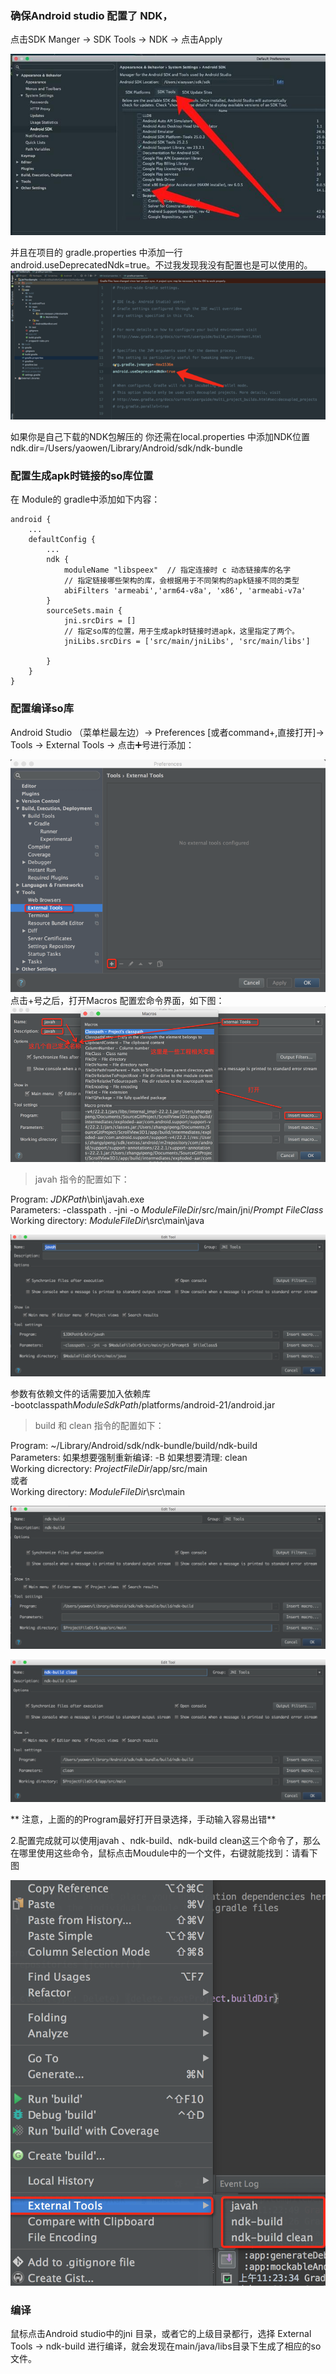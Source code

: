 ### 确保Android studio 配置了 NDK，

点击SDK Manger -&gt; SDK Tools -&gt; NDK -&gt; 点击Apply

![](/assets/2137700-1f9dcaa58e35a815.png)

并且在项目的 gradle.properties 中添加一行 android.useDeprecatedNdk=true。不过我发现我没有配置也是可以使用的。  
![](/assets/2137700-b9d0627b27a7ba9e.png)

如果你是自己下载的NDK包解压的 你还需在local.properties 中添加NDK位置  
ndk.dir=/Users/yaowen/Library/Android/sdk/ndk-bundle

### 配置生成apk时链接的so库位置
在 Module的 gradle中添加如下内容：

```
android {
    ...
    defaultConfig {
        ...
        ndk {
            moduleName "libspeex"  // 指定连接时 c 动态链接库的名字
            // 指定链接哪些架构的库，会根据用于不同架构的apk链接不同的类型
            abiFilters 'armeabi','arm64-v8a', 'x86', 'armeabi-v7a'
        }
        sourceSets.main {
            jni.srcDirs = []
            // 指定so库的位置，用于生成apk时链接时进apk，这里指定了两个。
            jniLibs.srcDirs = ['src/main/jniLibs', 'src/main/libs']

        }
    }
}
```

### 配置编译so库

Android Studio （菜单栏最左边）-&gt; Preferences \[或者command+,直接打开\]-&gt; Tools -&gt; External Tools -&gt; 点击➕号进行添加：

![](assets/1226849-fc511b1906b58971.png)  
点击+号之后，打开Macros 配置宏命令界面，如下图：  
![](assets/1226849-ef87cb38f9355763.png)

> javah 指令的配置如下：

Program:  $JDKPath$\bin\javah.exe   
Parameters: -classpath . -jni -o $ModuleFileDir$/src/main/jni/$Prompt$  $FileClass$   
Working directory:  $ModuleFileDir$\src\main\java  

![](assets/javah_config.png)

参数有依赖文件的话需要加入依赖库  
-bootclasspath$ModuleSdkPath$/platforms/android-21/android.jar

> build 和 clean 指令的配置如下：

Program: ~/Library/Android/sdk/ndk-bundle/build/ndk-build  
Parameters: 如果想要强制重新编译: -B 如果想要清理: clean  
Working dicrectory: $ProjectFileDir$/app/src/main  
或者   
Working directory: $ModuleFileDir$\src\main

![](assets/ndk_build_cinfig.png)

![](assets/ndk_clean_config.png)

** 注意，上面的的Program最好打开目录选择，手动输入容易出错**

2.配置完成就可以使用javah 、ndk-build、ndk-build clean这三个命令了，那么在哪里使用这些命令，鼠标点击Moudule中的一个文件，右键就能找到：请看下图

![](assets/1226849-13747f6eedf18067.png)


### 编译

鼠标点击Android studio中的jni 目录，或者它的上级目录都行，选择 External Tools -> ndk-build 进行编译，就会发现在main/java/libs目录下生成了相应的so文件。

